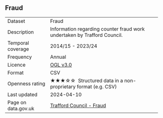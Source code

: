 ## Fraud

<table>
<tr>
	<td>Dataset</td>
	<td>Fraud</td>
</tr>
<tr>
	<td>Description</td>
	<td>Information regarding counter fraud work undertaken by Trafford Council.</td>
</tr>
<tr>
	<td>Temporal coverage</td>
	<td>2014/15 - 2023/24</td>
</tr>
<tr>
	<td>Frequency</td>
	<td>Annual</td>
</tr>
<tr>
	<td>Licence</td>
	<td><a href="http://www.nationalarchives.gov.uk/doc/open-government-licence/version/3/">OGL v3.0</a></td>
</tr>
<tr>
	<td>Format</td>
	<td>CSV</td>
</tr>
<tr>
	<td>Openness rating</td>
	<td>&#9733;&#9733;&#9733;&#9734;&#9734;&nbsp; Structured data in a non-proprietary format (e.g. CSV)</td>
</tr>
<tr>
	<td>Last updated</td>
	<td>2024-04-10</td>
</tr>
<tr>
	<td>Page on data.gov.uk</td>
	<td><a href="https://data.gov.uk/dataset/4912290a-b62d-49a9-bb8c-f30ef87c375c/trafford-council-fraud">Trafford Council - Fraud</a></td>
</tr>
</table>
